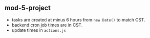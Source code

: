 ## mod-5-project
* tasks are created at minus 6 hours from `new Date()` to match CST.
* backend cron job times are in CST.
* update times in `actions.js`
